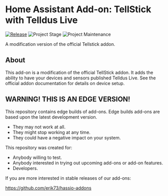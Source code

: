 # Home Assistant Add-on: TellStick with Telldus Live

[![Release][release-shield]][release] ![Project Stage][project-stage-shield] ![Project Maintenance][maintenance-shield]

A modification version of the official Tellstick addon.

## About

This add-on is a modification of the official TellStick addon.
It adds the ability to have your devices and sensors published Telldus Live.
See the official addon documentation for details on device setup.

## WARNING! THIS IS AN EDGE VERSION!

This repository contains edge builds of add-ons.
Edge builds add-ons are based upon the latest development version.

- They may not work at all.
- They might stop working at any time.
- They could have a negative impact on your system.

This repository was created for:

- Anybody willing to test.
- Anybody interested in trying out upcoming add-ons or add-on features.
- Developers.

If you are more interested in stable releases of our add-ons:

<https://github.com/erik73/hassio-addons>

[maintenance-shield]: https://img.shields.io/maintenance/yes/2021.svg
[project-stage-shield]: https://img.shields.io/badge/project%20stage-experimental-yellow.svg
[release-shield]: https://img.shields.io/badge/version-62a873d-blue.svg
[release]: https://github.com/erik73/addon-tellsticklive/tree/62a873d